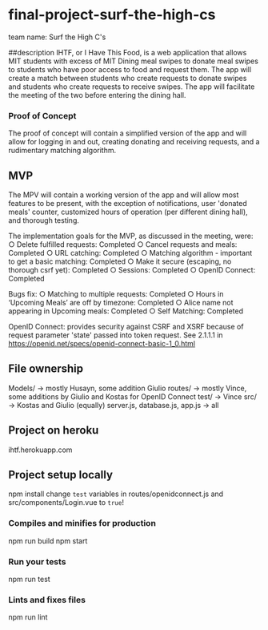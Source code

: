 # final-project-surf-the-high-cs
team name: Surf the High C's

##description
IHTF, or I Have This Food, is a web application that allows MIT students with excess of MIT Dining meal swipes to donate meal swipes to students who have poor access to food and request them. The app will create a match between students who create requests to donate swipes and students who create requests to receive swipes. The app will facilitate the meeting of the two before entering the dining hall. 

### Proof of Concept
The proof of concept will contain a simplified version of the app and will allow for logging in and out, creating donating and receiving requests, and a rudimentary matching algorithm.

## MVP
The MPV will contain a working version of the app and will allow most features to be present, with the exception of notifications, user 'donated meals' counter, customized hours of operation (per different dining hall), and thorough testing.

The implementation goals for the MVP, as discussed in the meeting, were:
○  Delete fulfilled requests: Completed
○  Cancel requests and meals: Completed
○  URL catching: Completed
○  Matching algorithm - important to get a basic matching: Completed
○  Make it secure (escaping, no thorough csrf yet): Completed
○  Sessions: Completed
○  OpenID Connect: Completed

Bugs fix:
○  Matching to multiple requests: Completed
○  Hours in ‘Upcoming Meals’ are off by timezone: Completed
○  Alice name not appearing in Upcoming meals: Completed
○  Self Matching: Completed

OpenID Connect: provides security against CSRF and XSRF because of request parameter 'state' passed into token request. See 2.1.1.1 in https://openid.net/specs/openid-connect-basic-1_0.html

## File ownership
Models/ -> mostly Husayn, some addition Giulio
routes/ -> mostly Vince, some additions by Giulio and Kostas for OpenID Connect
test/ -> Vince
src/ -> Kostas and Giulio (equally)
server.js, database.js, app.js -> all

## Project on heroku
ihtf.herokuapp.com

## Project setup locally
npm install
change `test` variables in routes/openidconnect.js and src/components/Login.vue to `true`!
### Compiles and minifies for production
npm run build
npm start
### Run your tests
npm run test
### Lints and fixes files
npm run lint